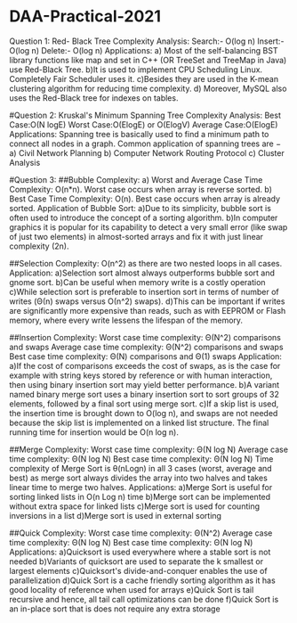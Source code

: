 # DAA-Practical-2021
 Question 1: Red- Black Tree
  Complexity Analysis:
  Search:- O(log n)
  Insert:-	O(log n)
  Delete:-	O(log n)
  Applications:
 a) Most of the self-balancing BST library functions like map and set in C++ (OR TreeSet and TreeMap in Java) use Red-Black Tree.
 b)It is used to implement CPU Scheduling Linux. Completely Fair Scheduler uses it.
 c)Besides they are used in the K-mean clustering algorithm for reducing time complexity.
 d) Moreover, MySQL also uses the Red-Black tree for indexes on tables.


#Question 2: Kruskal's Minimum Spanning Tree
  Complexity Analysis:
  Best Case:O(N logE) 
  Worst Case:O(ElogE) or O(ElogV)
  Average Case:O(ElogE)
  Applications:
  Spanning tree is basically used to find a minimum path to connect all nodes in a graph. Common application of spanning trees are −
  a) Civil Network Planning
  b) Computer Network Routing Protocol
  c) Cluster Analysis
 
 
 #Question 3: 
 ##Bubble
  Complexity:
 a) Worst and Average Case Time Complexity: O(n*n). Worst case occurs when array is reverse sorted.
 b) Best Case Time Complexity: O(n). Best case occurs when array is already sorted.
 Application of Bubble Sort:
 a)Due to its simplicity, bubble sort is often used to introduce the concept of a sorting algorithm.
 b)In computer graphics it is popular for its capability to detect a very small error (like swap of just two elements) in almost-sorted arrays and fix it with just linear complexity (2n). 
 
 ##Selection
 Complexity:
 O(n^2) as there are two nested loops in all cases.
 Application:
 a)Selection sort almost always outperforms bubble sort and gnome sort.
 b)Can be useful when memory write is a costly operation
 c)While selection sort is preferable to insertion sort in terms of number of writes (Θ(n) swaps versus Ο(n^2) swaps).
 d)This can be important if writes are significantly more expensive than reads, such as with EEPROM or Flash memory, where every write lessens the lifespan of the memory.
 
 ##Insertion
 Complexity:
 Worst case time complexity: Θ(N^2) comparisons and swaps
 Average case time complexity: Θ(N^2) comparisons and swaps
 Best case time complexity: Θ(N) comparisons and Θ(1) swaps
 Application:
 a)If the cost of comparisons exceeds the cost of swaps, as is the case for example with string keys stored by reference or with human interaction, then using binary insertion sort may yield better performance.
 b)A variant named binary merge sort uses a binary insertion sort to sort groups of 32 elements, followed by a final sort using merge sort.
 c)If a skip list is used, the insertion time is brought down to O(log n), and swaps are not needed because the skip list is implemented on a linked list structure. The final running time for insertion would be O(n log n).
 
 ##Merge
 Complexity:
 Worst case time complexity: Θ(N log N)
 Average case time complexity: Θ(N log N)
 Best case time complexity: Θ(N log N)
   Time complexity of Merge Sort is  θ(nLogn) in all 3 cases (worst, average and best) as merge sort always divides the array into two halves and takes linear time to merge two halves.
  Applications:
  a)Merge Sort is useful for sorting linked lists in O(n Log n) time
  b)Merge sort can be implemented without extra space for linked lists
  c)Merge sort is used for counting inversions in a list
  d)Merge sort is used in external sorting
  
  ##Quick 
  Complexity:
  Worst case time complexity: Θ(N^2)
  Average case time complexity: Θ(N log N)
  Best case time complexity: Θ(N log N)
  Applications:
  a)Quicksort is used everywhere where a stable sort is not needed
  b)Variants of quicksort are used to separate the k smallest or largest elements
  c)Quicksort's divide-and-conquer enables the use of parallelization
  d)Quick Sort is a cache friendly sorting algorithm as it has good locality of reference when used for arrays
  e)Quick Sort is tail recursive and hence, all tail call optimizations can be done
  f)Quick Sort is an in-place sort that is does not require any extra storage

